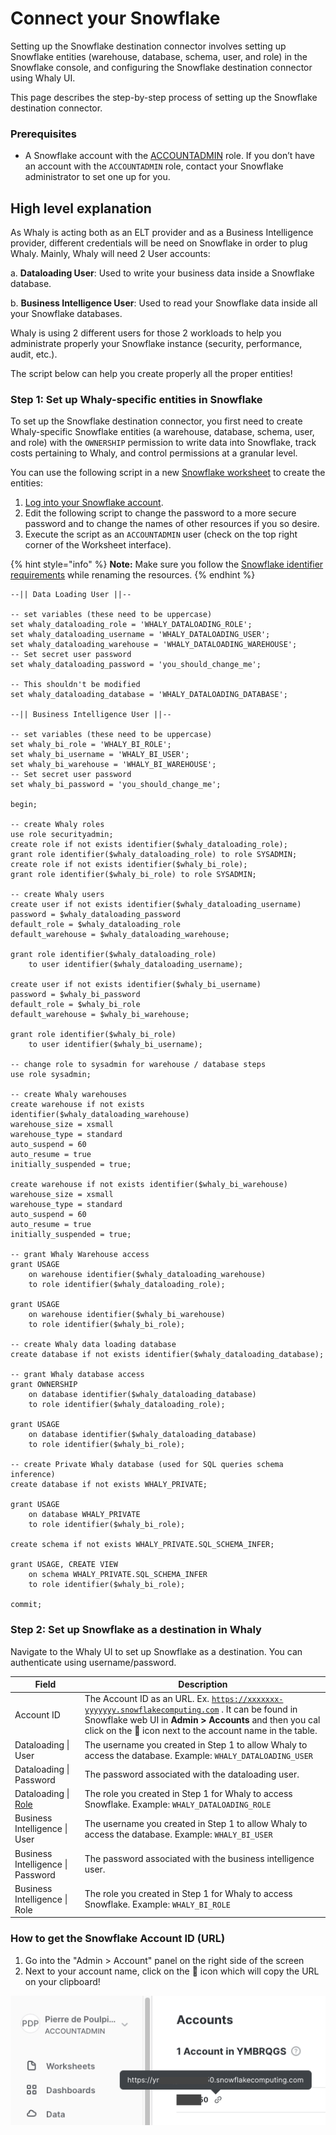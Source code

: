 # Connect your Snowflake



Setting up the Snowflake destination connector involves setting up Snowflake entities (warehouse, database, schema, user, and role) in the Snowflake console, and configuring the Snowflake destination connector using Whaly UI.

This page describes the step-by-step process of setting up the Snowflake destination connector.

### Prerequisites[​](https://docs.airbyte.com/integrations/destinations/snowflake/#prerequisites) <a href="#prerequisites" id="prerequisites"></a>

* A Snowflake account with the [ACCOUNTADMIN](https://docs.snowflake.com/en/user-guide/security-access-control-considerations.html) role. If you don’t have an account with the `ACCOUNTADMIN` role, contact your Snowflake administrator to set one up for you.

## High level explanation

As Whaly is acting both as an ELT provider and as a Business Intelligence provider, different credentials will be need on Snowflake in order to plug Whaly. Mainly, Whaly will need 2 User accounts:

a. **Dataloading User**: Used to write your business data inside a Snowflake database.

b. **Business Intelligence User**: Used to read your Snowflake data inside all your Snowflake databases.

Whaly is using 2 different users for those 2 workloads to help you administrate properly your Snowflake instance (security, performance, audit, etc.).

The script below can help you create properly all the proper entities!

### Step 1: Set up Whaly-specific entities in Snowflake[​](https://docs.airbyte.com/integrations/destinations/snowflake/#step-1-set-up-airbyte-specific-entities-in-snowflake) <a href="#step-1-set-up-airbyte-specific-entities-in-snowflake" id="step-1-set-up-airbyte-specific-entities-in-snowflake"></a>

To set up the Snowflake destination connector, you first need to create Whaly-specific Snowflake entities (a warehouse, database, schema, user, and role) with the `OWNERSHIP` permission to write data into Snowflake, track costs pertaining to Whaly, and control permissions at a granular level.

You can use the following script in a new [Snowflake worksheet](https://docs.snowflake.com/en/user-guide/ui-worksheet.html) to create the entities:

1. [Log into your Snowflake account](https://www.snowflake.com/login/).
2. Edit the following script to change the password to a more secure password and to change the names of other resources if you so desire.
3. Execute the script as an `ACCOUNTADMIN` user (check on the top right corner of the Worksheet interface).

{% hint style="info" %}
**Note:** Make sure you follow the [Snowflake identifier requirements](https://docs.snowflake.com/en/sql-reference/identifiers-syntax.html) while renaming the resources.
{% endhint %}

```
--|| Data Loading User ||--

-- set variables (these need to be uppercase)
set whaly_dataloading_role = 'WHALY_DATALOADING_ROLE';
set whaly_dataloading_username = 'WHALY_DATALOADING_USER';
set whaly_dataloading_warehouse = 'WHALY_DATALOADING_WAREHOUSE';
-- Set secret user password
set whaly_dataloading_password = 'you_should_change_me';

-- This shouldn't be modified
set whaly_dataloading_database = 'WHALY_DATALOADING_DATABASE';

--|| Business Intelligence User ||--

-- set variables (these need to be uppercase)
set whaly_bi_role = 'WHALY_BI_ROLE';
set whaly_bi_username = 'WHALY_BI_USER';
set whaly_bi_warehouse = 'WHALY_BI_WAREHOUSE';
-- Set secret user password
set whaly_bi_password = 'you_should_change_me';

begin;

-- create Whaly roles
use role securityadmin;
create role if not exists identifier($whaly_dataloading_role);
grant role identifier($whaly_dataloading_role) to role SYSADMIN;
create role if not exists identifier($whaly_bi_role);
grant role identifier($whaly_bi_role) to role SYSADMIN;

-- create Whaly users
create user if not exists identifier($whaly_dataloading_username)
password = $whaly_dataloading_password
default_role = $whaly_dataloading_role
default_warehouse = $whaly_dataloading_warehouse;

grant role identifier($whaly_dataloading_role) 
    to user identifier($whaly_dataloading_username);

create user if not exists identifier($whaly_bi_username)
password = $whaly_bi_password
default_role = $whaly_bi_role
default_warehouse = $whaly_bi_warehouse;

grant role identifier($whaly_bi_role) 
    to user identifier($whaly_bi_username);

-- change role to sysadmin for warehouse / database steps
use role sysadmin;

-- create Whaly warehouses
create warehouse if not exists identifier($whaly_dataloading_warehouse)
warehouse_size = xsmall
warehouse_type = standard
auto_suspend = 60
auto_resume = true
initially_suspended = true;

create warehouse if not exists identifier($whaly_bi_warehouse)
warehouse_size = xsmall
warehouse_type = standard
auto_suspend = 60
auto_resume = true
initially_suspended = true;

-- grant Whaly Warehouse access
grant USAGE
    on warehouse identifier($whaly_dataloading_warehouse)
    to role identifier($whaly_dataloading_role);

grant USAGE
    on warehouse identifier($whaly_bi_warehouse)
    to role identifier($whaly_bi_role);

-- create Whaly data loading database
create database if not exists identifier($whaly_dataloading_database);

-- grant Whaly database access
grant OWNERSHIP
    on database identifier($whaly_dataloading_database)
    to role identifier($whaly_dataloading_role);

grant USAGE
    on database identifier($whaly_dataloading_database)
    to role identifier($whaly_bi_role);

-- create Private Whaly database (used for SQL queries schema inference)
create database if not exists WHALY_PRIVATE;

grant USAGE
    on database WHALY_PRIVATE
    to role identifier($whaly_bi_role);

create schema if not exists WHALY_PRIVATE.SQL_SCHEMA_INFER;

grant USAGE, CREATE VIEW
    on schema WHALY_PRIVATE.SQL_SCHEMA_INFER
    to role identifier($whaly_bi_role);

commit;
```

### Step 2: Set up Snowflake as a destination in Whaly <a href="#step-3-set-up-snowflake-as-a-destination-in-airbyte" id="step-3-set-up-snowflake-as-a-destination-in-airbyte"></a>

Navigate to the Whaly UI to set up Snowflake as a destination. You can authenticate using username/password.



| Field                                                                                                       | Description                                                                                                                                                                                                                                                                 |
| ----------------------------------------------------------------------------------------------------------- | --------------------------------------------------------------------------------------------------------------------------------------------------------------------------------------------------------------------------------------------------------------------------- |
| Account ID                                                                                                  | The Account ID as an URL. Ex. [`https://xxxxxxx-yyyyyyy.snowflakecomputing.com`](https://xxxxxxx-yyyyyyy.snowflakecomputing.com) . It can be found in Snowflake web UI in **Admin > Accounts** and then you cal click on the 🔗 icon next to the account name in the table. |
| Dataloading \| User                                                                                         | The username you created in Step 1 to allow Whaly to access the database. Example: `WHALY_DATALOADING_USER`                                                                                                                                                                 |
| Dataloading \| Password                                                                                     | The password associated with the dataloading user.                                                                                                                                                                                                                          |
| Dataloading \| [Role](https://docs.snowflake.com/en/user-guide/security-access-control-overview.html#roles) | The role you created in Step 1 for Whaly to access Snowflake. Example: `WHALY_DATALOADING_ROLE`                                                                                                                                                                             |
| Business Intelligence \| User                                                                               | The username you created in Step 1 to allow Whaly to access the database. Example: `WHALY_BI_USER`                                                                                                                                                                          |
| Business Intelligence \| Password                                                                           | The password associated with the business intelligence user.                                                                                                                                                                                                                |
| Business Intelligence \| Role                                                                               | The role you created in Step 1 for Whaly to access Snowflake. Example: `WHALY_BI_ROLE`                                                                                                                                                                                      |

### How to get the Snowflake Account ID (URL)

1. Go into the "Admin > Account" panel on the right side of the screen
2. Next to your account name, click on the 🔗 icon which will copy the URL on your clipboard!

![](<../../.gitbook/assets/Screenshot 2022-08-03 at 11.10.22.png>)
